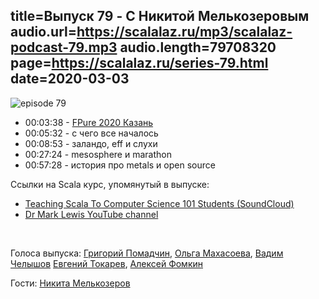 title=Выпуск 79 - C Никитой Мелькозеровым 
audio.url=https://scalalaz.ru/mp3/scalalaz-podcast-79.mp3
audio.length=79708320
page=https://scalalaz.ru/series-79.html
date=2020-03-03
----
![episode 79](https://scalalaz.ru/img/episode79.jpg)


* 00:03:38 - [FPure 2020 Казань](https://www.fpure.events/)
* 00:05:32 - с чего все началось
* 00:08:53 - заландо, eff и слухи
* 00:27:24 - mesosphere и marathon
* 00:57:28 - история про metals и open source

Ссылки на Scala курс, упомянутый в выпуске:

* [Teaching Scala To Computer Science 101 Students (SoundCloud)](https://soundcloud.com/lightbend/teaching-scala-in-computer-science-101
)
* [Dr Mark Lewis YouTube channel](https://www.youtube.com/user/DrMarkCLewis/)

<br/>

Голоса выпуска:
[Григорий Помадчин](https://github.com/pomadchin),
[Ольга Махасоева](https://twitter.com/oli_kitty),
[Вадим Челышов](https://github.com/dos65)
[Евгений Токарев](https://twitter.com/strobegen),
[Алексей Фомкин](https://github.com/fomkin)

Гости:
[Никита Мелькозеров](https://github.com/meln1k/)
